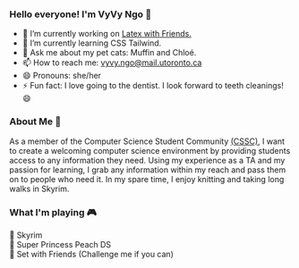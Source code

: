 ### Hello everyone! I'm VyVy Ngo 👋  

- 🔭 I’m currently working on [Latex with Friends.](https://github.com/LatexWithFriends)  
- 🌱 I’m currently learning CSS Tailwind.  
- 💬 Ask me about my pet cats: Muffin and Chloé.  
- 📫 How to reach me: vyvy.ngo@mail.utoronto.ca  
- 😄 Pronouns: she/her  
- ⚡ Fun fact: I love going to the dentist. I look forward to teeth cleanings! 😄  

### About Me 📖
As a member of the Computer Science Student Community [(CSSC)](https://cssc.utm.utoronto.ca/), I want to create a welcoming computer science environment by providing students access to any information they need. Using my experience as a TA and my passion for learning, I grab any information within my reach and pass them on to people who need it. In my spare time, I enjoy knitting and taking long walks in Skyrim.

### What I'm playing 🎮
🐲 Skyrim  
🍑 Super Princess Peach DS  
🔷 Set with Friends (Challenge me if you can)  
